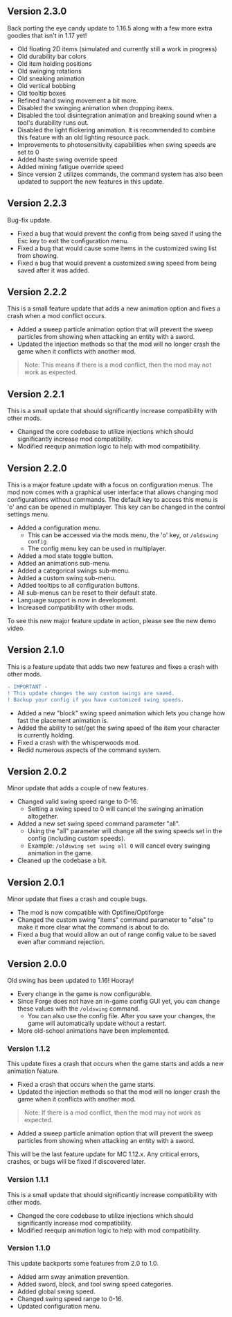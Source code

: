 ## Version 2.3.0
Back porting the eye candy update to 1.16.5 along with a few more extra goodies that isn't in 1.17 yet!
- Old floating 2D items (simulated and currently still a work in progress)
- Old durability bar colors
- Old item holding positions
- Old swinging rotations
- Old sneaking animation
- Old vertical bobbing
- Old tooltip boxes
- Refined hand swing movement a bit more.
- Disabled the swinging animation when dropping items.
- Disabled the tool disintegration animation and breaking sound when a tool's durability runs out.
- Disabled the light flickering animation. It is recommended to combine this feature with an old lighting resource pack.
- Improvements to photosensitivity capabilities when swing speeds are set to 0
- Added haste swing override speed
- Added mining fatigue override speed
- Since version 2 utilizes commands, the command system has also been updated to support the new features in this update.

## Version 2.2.3
Bug-fix update.
- Fixed a bug that would prevent the config from being saved if using the Esc key to exit the configuration menu.
- Fixed a bug that would cause some items in the customized swing list from showing.
- Fixed a bug that would prevent a customized swing speed from being saved after it was added.

## Version 2.2.2
This is a small feature update that adds a new animation option and fixes a crash when a mod conflict occurs.
- Added a sweep particle animation option that will prevent the sweep particles from showing when attacking an entity with a sword.
- Updated the injection methods so that the mod will no longer crash the game when it conflicts with another mod.
> Note: This means if there is a mod conflict, then the mod may not work as expected.

## Version 2.2.1
This is a small update that should significantly increase compatibility with other mods.
- Changed the core codebase to utilize injections which should significantly increase mod compatibility.
- Modified reequip animation logic to help with mod compatibility.

## Version 2.2.0
This is a major feature update with a focus on configuration menus. The mod now comes with a graphical user interface that allows changing mod configurations without commands. The default key to access this menu is 'o' and can be opened in multiplayer. This key can be changed in the control settings menu.
- Added a configuration menu.
  - This can be accessed via the mods menu, the 'o' key, or `/oldswing config`
  - The config menu key can be used in multiplayer.
- Added a mod state toggle button.
- Added an animations sub-menu.
- Added a categorical swings sub-menu.
- Added a custom swing sub-menu.
- Added tooltips to all configuration buttons.
- All sub-menus can be reset to their default state.
- Language support is now in development.
- Increased compatibility with other mods.

To see this new major feature update in action, please see the new demo video.

## Version 2.1.0
This is a feature update that adds two new features and fixes a crash with other mods.
```diff
- IMPORTANT -
! This update changes the way custom swings are saved.
! Backup your config if you have customized swing speeds.
```
- Added a new "block" swing speed animation which lets you change how fast the placement animation is.
- Added the ability to set/get the swing speed of the item your character is currently holding.
- Fixed a crash with the whisperwoods mod.
- Redid numerous aspects of the command system.

## Version 2.0.2
Minor update that adds a couple of new features.
- Changed valid swing speed range to 0-16.
    - Setting a swing speed to 0 will cancel the swinging animation altogether.
- Added a new set swing speed command parameter "all".
    - Using the "all" parameter will change all the swing speeds set in the config (including custom speeds).
    - Example: `/oldswing set swing all 0` will cancel every swinging animation in the game.
- Cleaned up the codebase a bit.

## Version 2.0.1
Minor update that fixes a crash and couple bugs.
- The mod is now compatible with Optifine/Optiforge
- Changed the custom swing "items" command parameter to "else" to make it more clear what the command is about to do.
- Fixed a bug that would allow an out of range config value to be saved even after command rejection.

## Version 2.0.0
Old swing has been updated to 1.16! Hooray!
- Every change in the game is now configurable.
- Since Forge does not have an in-game config GUI yet, you can change these values with the `/oldswing` command.
    - You can also use the config file. After you save your changes, the game will automatically update without a restart.
- More old-school animations have been implemented.

### Version 1.1.2
This update fixes a crash that occurs when the game starts and adds a new animation feature.
- Fixed a crash that occurs when the game starts.
- Updated the injection methods so that the mod will no longer crash the game when it conflicts with another mod.
> Note: If there is a mod conflict, then the mod may not work as expected.
- Added a sweep particle animation option that will prevent the sweep particles from showing when attacking an entity with a sword.

This will be the last feature update for MC 1.12.x. Any critical errors, crashes, or bugs will be fixed if discovered later.

### Version 1.1.1
This is a small update that should significantly increase compatibility with other mods.
- Changed the core codebase to utilize injections which should significantly increase mod compatibility.
- Modified reequip animation logic to help with mod compatibility.

### Version 1.1.0
This update backports some features from 2.0 to 1.0.
- Added arm sway animation prevention.
- Added sword, block, and tool swing speed categories.
- Added global swing speed.
- Changed swing speed range to 0-16.
- Updated configuration menu.
